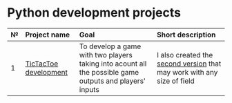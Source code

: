# Python development projects



|№|Project name|Goal|Short description|
|:-|:-----------|:---|:-------------|
|1|[TicTacToe development](https://github.com/yekaterinamikhalchuk/Python_development_projects/blob/main/TicTacToe.py)|To develop a game with two players taking into acount all the possible game outputs and players' inputs|I also created the [second version](https://github.com/yekaterinamikhalchuk/Python_development_projects/blob/main/TicTacToe%20(version%202).py) that may work with any size of field</li></ul>|

